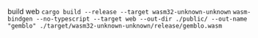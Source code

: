 build web
`cargo build --release --target wasm32-unknown-unknown`
`wasm-bindgen --no-typescript --target web --out-dir ./public/ --out-name "gemblo" ./target/wasm32-unknown-unknown/release/gemblo.wasm`
